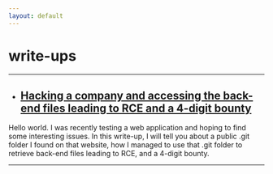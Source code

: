 ```yaml
---
layout: default
---
```


# write-ups

* * *

* ## [Hacking a company and accessing the back-end files leading to RCE and a 4-digit bounty](./en/1.md)

Hello world. I was recently testing a web application and hoping to find some interesting issues. In this write-up, I will tell you about a public .git folder I found on that website, how I managed to use that .git folder to retrieve back-end files leading to RCE, and a 4-digit bounty.

* * *
